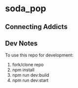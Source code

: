 # soda_pop

## Connecting Addicts

## Dev Notes
To use this repo for development:
1. fork/clone repo
2. npm install
3. npm run dev:build
4. npm run dev:start
